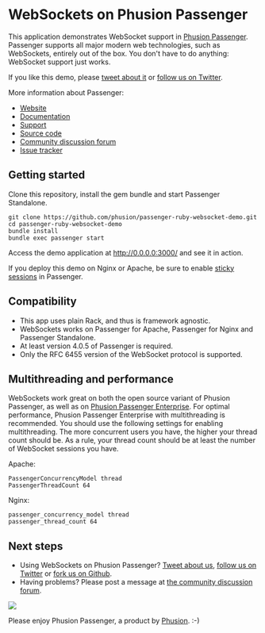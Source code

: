 # WebSockets on Phusion Passenger

This application demonstrates WebSocket support in [Phusion Passenger](https://www.phusionpassenger.com/). Passenger supports all major modern web technologies, such as WebSockets, entirely out of the box. You don't have to do anything: WebSocket support just works.

If you like this demo, please [tweet about it](https://twitter.com/share) or [follow us on Twitter](https://twitter.com/phusion_nl).

More information about Passenger:

 * [Website](https://www.phusionpassenger.com/)
 * [Documentation](https://www.phusionpassenger.com/library/)
 * [Support](https://www.phusionpassenger.com/support)
 * [Source code](https://github.com/phusion/passenger)
 * [Community discussion forum](https://groups.google.com/d/forum/phusion-passenger)
 * [Issue tracker](https://github.com/phusion/passenger/issues)

## Getting started

Clone this repository, install the gem bundle and start Passenger Standalone.

    git clone https://github.com/phusion/passenger-ruby-websocket-demo.git
    cd passenger-ruby-websocket-demo
    bundle install
    bundle exec passenger start

Access the demo application at http://0.0.0.0:3000/ and see it in action.

If you deploy this demo on Nginx or Apache, be sure to enable [sticky sessions](https://www.phusionpassenger.com/library/config/nginx/reference/#passenger_sticky_sessions) in Passenger.

## Compatibility

 * This app uses plain Rack, and thus is framework agnostic.
 * WebSockets works on Passenger for Apache, Passenger for Nginx and Passenger Standalone.
 * At least version 4.0.5 of Passenger is required.
 * Only the RFC 6455 version of the WebSocket protocol is supported.

## Multithreading and performance

WebSockets work great on both the open source variant of Phusion Passenger, as well as on [Phusion Passenger Enterprise](https://www.phusionpassenger.com/enterprise). For optimal performance, Phusion Passenger Enterprise with multithreading is recommended. You should use the following settings for enabling multithreading. The more concurrent users you have, the higher your thread count should be. As a rule, your thread count should be at least the number of WebSocket sessions you have.

Apache:

    PassengerConcurrencyModel thread
    PassengerThreadCount 64

Nginx:

    passenger_concurrency_model thread
    passenger_thread_count 64

## Next steps

 * Using WebSockets on Phusion Passenger? [Tweet about us](https://twitter.com/share), [follow us on Twitter](https://twitter.com/phusion_nl) or [fork us on Github](https://github.com/phusion/passenger).
 * Having problems? Please post a message at [the community discussion forum](https://groups.google.com/d/forum/phusion-passenger).

[<img src="http://www.phusion.nl/assets/logo.png">](http://www.phusion.nl/)

Please enjoy Phusion Passenger, a product by [Phusion](http://www.phusion.nl/). :-)
